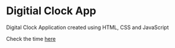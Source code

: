 # Digitial Clock App

Digital Clock Application created using HTML, CSS and JavaScript

Check the time [here](https://jbri91.github.io/digital_clock_app-master/)
